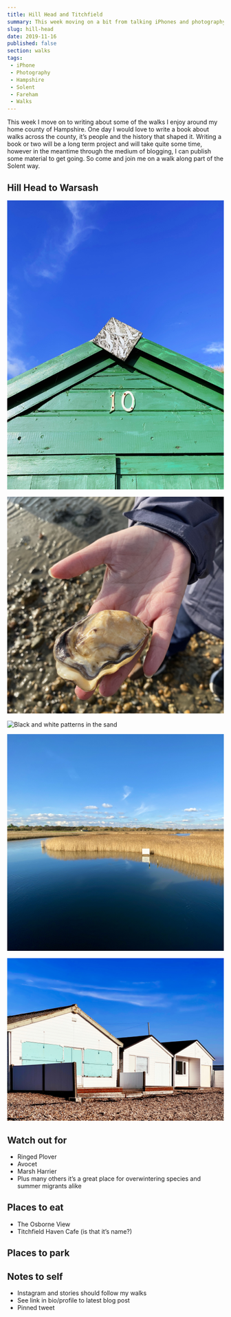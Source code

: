```yaml
---
title: Hill Head and Titchfield
summary: This week moving on a bit from talking iPhones and photography we move on to writing about walks
slug: hill-head
date: 2019-11-16
published: false
section: walks
tags:
 - iPhone
 - Photography 
 - Hampshire
 - Solent
 - Fareham
 - Walks
---
```

This week I move on to writing about some of the walks I enjoy around my home county of Hampshire. One day I would love to write a book about walks across the county, it’s people and the history that shaped it. Writing a book or two will be a long term project and will take quite some time, however in the meantime through the medium of blogging, I can publish some material to get going. So come and join me on a walk along part of the Solent way.

## Hill Head to Warsash
![Green beach hut and punchy blue autumn sky](./hut.jpeg)

![Tina holds out an Oyster shell in her hand](./oyster.jpeg)

![Black and white patterns in the sand](./patterns.jpeg)

![Titchfield Haven nature reserve bathed in golden light](./titchfieldhaven.jpeg)

![Beach chalets at Meon Shore](./Huts.jpeg)
## Watch out for
- Ringed Plover
- Avocet
- Marsh Harrier
- Plus many others it’s a great place for overwintering species and summer migrants alike
## Places to eat
- The Osborne View
- Titchfield Haven Cafe (is that it’s name?)
## Places to park

## Notes to self
- Instagram and stories should follow my walks
- See link in bio/profile to latest blog post
- Pinned tweet